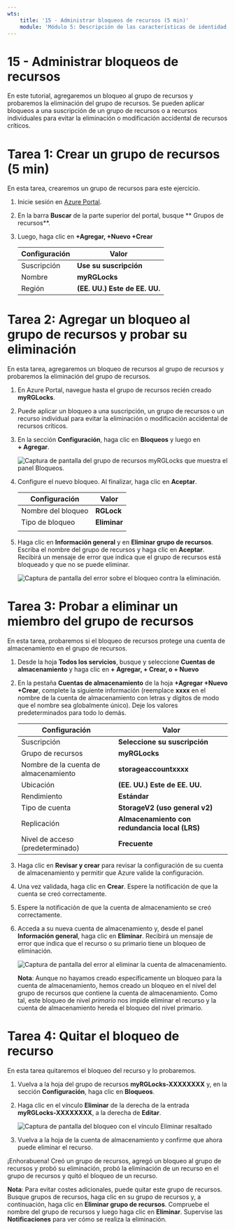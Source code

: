```yaml
---
wts:
    title: '15 - Administrar bloqueos de recursos (5 min)'
    module: 'Módulo 5: Descripción de las características de identidad, gobernanza, privacidad y cumplimiento'
---
```

# 15 - Administrar bloqueos de recursos

En este tutorial, agregaremos un bloqueo al grupo de recursos y probaremos la eliminación del grupo de recursos. Se pueden aplicar bloqueos a una suscripción de un grupo de recursos o a recursos individuales para evitar la eliminación o modificación accidental de recursos críticos.  

# Tarea 1: Crear un grupo de recursos (5 min)

En esta tarea, crearemos un grupo de recursos para este ejercicio. 

1. Inicie sesión en [Azure Portal](https://portal.azure.com).

2. En la barra **Buscar** de la parte superior del portal, busque ** Grupos de recursos**. 

3. Luego, haga clic en **+Agregar, +Nuevo +Crear** 

    | Configuración | Valor |
    | -- | -- |
    | Suscripción | **Use su suscripción** |
    | Nombre | **myRGLocks** |
    | Región | **(EE. UU.) Este de EE. UU.** |
    

# Tarea 2:  Agregar un bloqueo al grupo de recursos y probar su eliminación

En esta tarea, agregaremos un bloqueo de recursos al grupo de recursos y probaremos la eliminación del grupo de recursos. 

1. En Azure Portal, navegue hasta el grupo de recursos recién creado **myRGLocks**.

2. Puede aplicar un bloqueo a una suscripción, un grupo de recursos o un recurso individual para evitar la eliminación o modificación accidental de recursos críticos. 

3. En la sección **Configuración**, haga clic en **Bloqueos** y luego en **+ Agregar**. 

    ![Captura de pantalla del grupo de recursos myRGLocks que muestra el panel Bloqueos.](../images/1601.png)

4. Configure el nuevo bloqueo. Al finalizar, haga clic en **Aceptar**. 

    | Configuración | Valor |
    | -- | -- |
    | Nombre del bloqueo | **RGLock** |
    | Tipo de bloqueo | **Eliminar** |
    | | |

5. Haga clic en **Información general** y en **Eliminar grupo de recursos**. Escriba el nombre del grupo de recursos y haga clic en **Aceptar**. Recibirá un mensaje de error que indica que el grupo de recursos está bloqueado y que no se puede eliminar.

    ![Captura de pantalla del error sobre el bloqueo contra la eliminación.](../images/1602.png)

# Tarea 3: Probar a eliminar un miembro del grupo de recursos

En esta tarea, probaremos si el bloqueo de recursos protege una cuenta de almacenamiento en el grupo de recursos. 

1. Desde la hoja **Todos los servicios**, busque y seleccione **Cuentas de almacenamiento** y haga clic en **+ Agregar, + Crear, o + Nuevo** 

2. En la pestaña **Cuentas de almacenamiento** de la hoja **+Agregar +Nuevo +Crear**, complete la siguiente información (reemplace **xxxx** en el nombre de la cuenta de almacenamiento con letras y dígitos de modo que el nombre sea globalmente único). Deje los valores predeterminados para todo lo demás.

    | Configuración | Valor | 
    | --- | --- |
    | Suscripción | **Seleccione su suscripción** |
    | Grupo de recursos | **myRGLocks** |
    | Nombre de la cuenta de almacenamiento | **storageaccountxxxx** |
    | Ubicación | **(EE. UU.) Este de EE. UU.**  |
    | Rendimiento | **Estándar** |
    | Tipo de cuenta | **StorageV2 (uso general v2)** |
    | Replicación | **Almacenamiento con redundancia local (LRS)** |
    | Nivel de acceso (predeterminado) | **Frecuente** |
   

3. Haga clic en **Revisar y crear** para revisar la configuración de su cuenta de almacenamiento y permitir que Azure valide la configuración. 

4. Una vez validada, haga clic en **Crear**. Espere la notificación de que la cuenta se creó correctamente. 

5.  Espere la notificación de que la cuenta de almacenamiento se creó correctamente. 

6. Acceda a su nueva cuenta de almacenamiento y, desde el panel **Información general**, haga clic en **Eliminar**. Recibirá un mensaje de error que indica que el recurso o su primario tiene un bloqueo de eliminación. 

    ![Captura de pantalla del error al eliminar la cuenta de almacenamiento.](../images/1603.png)

    **Nota**: Aunque no hayamos creado específicamente un bloqueo para la cuenta de almacenamiento, hemos creado un bloqueo en el nivel del grupo de recursos que contiene la cuenta de almacenamiento. Como tal, este bloqueo de nivel *primario* nos impide eliminar el recurso y la cuenta de almacenamiento hereda el bloqueo del nivel primario.

# Tarea 4: Quitar el bloqueo de recurso

En esta tarea quitaremos el bloqueo del recurso y lo probaremos. 

1. Vuelva a la hoja del grupo de recursos **myRGLocks-XXXXXXXX** y, en la sección **Configuración**, haga clic en **Bloqueos**.
    
2. Haga clic en el vínculo **Eliminar** de la derecha de la entrada **myRGLocks-XXXXXXXX**, a la derecha de **Editar**.

    ![Captura de pantalla del bloqueo con el vínculo Eliminar resaltado](../images/1604.png)

3. Vuelva a la hoja de la cuenta de almacenamiento y confirme que ahora puede eliminar el recurso.

¡Enhorabuena! Creó un grupo de recursos, agregó un bloqueo al grupo de recursos y probó su eliminación, probó la eliminación de un recurso en el grupo de recursos y quitó el bloqueo de un recurso. 

**Nota**: Para evitar costes adicionales, puede quitar este grupo de recursos. Busque grupos de recursos, haga clic en su grupo de recursos y, a continuación, haga clic en **Eliminar grupo de recursos**. Compruebe el nombre del grupo de recursos y luego haga clic en **Eliminar**. Supervise las **Notificaciones** para ver cómo se realiza la eliminación.
